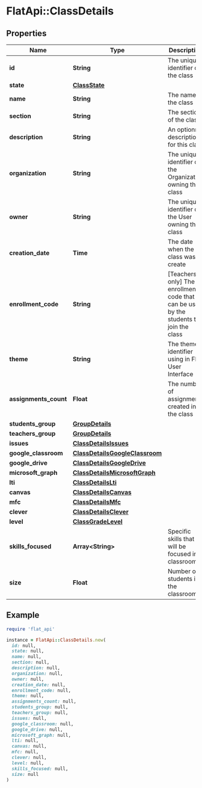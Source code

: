 # FlatApi::ClassDetails

## Properties

| Name | Type | Description | Notes |
| ---- | ---- | ----------- | ----- |
| **id** | **String** | The unique identifier of the class |  |
| **state** | [**ClassState**](ClassState.md) |  | [optional] |
| **name** | **String** | The name of the class | [optional] |
| **section** | **String** | The section of the class | [optional] |
| **description** | **String** | An optionnal description for this class | [optional] |
| **organization** | **String** | The unique identifier of the Organization owning this class | [optional] |
| **owner** | **String** | The unique identifier of the User owning this class | [optional] |
| **creation_date** | **Time** | The date when the class was create | [optional] |
| **enrollment_code** | **String** | [Teachers only] The enrollment code that can be used by the students to join the class  | [optional] |
| **theme** | **String** | The theme identifier using in Flat User Interface | [optional] |
| **assignments_count** | **Float** | The number of assignments created in the class | [optional] |
| **students_group** | [**GroupDetails**](GroupDetails.md) |  | [optional] |
| **teachers_group** | [**GroupDetails**](GroupDetails.md) |  | [optional] |
| **issues** | [**ClassDetailsIssues**](ClassDetailsIssues.md) |  | [optional] |
| **google_classroom** | [**ClassDetailsGoogleClassroom**](ClassDetailsGoogleClassroom.md) |  | [optional] |
| **google_drive** | [**ClassDetailsGoogleDrive**](ClassDetailsGoogleDrive.md) |  | [optional] |
| **microsoft_graph** | [**ClassDetailsMicrosoftGraph**](ClassDetailsMicrosoftGraph.md) |  | [optional] |
| **lti** | [**ClassDetailsLti**](ClassDetailsLti.md) |  | [optional] |
| **canvas** | [**ClassDetailsCanvas**](ClassDetailsCanvas.md) |  | [optional] |
| **mfc** | [**ClassDetailsMfc**](ClassDetailsMfc.md) |  | [optional] |
| **clever** | [**ClassDetailsClever**](ClassDetailsClever.md) |  | [optional] |
| **level** | [**ClassGradeLevel**](ClassGradeLevel.md) |  | [optional] |
| **skills_focused** | **Array&lt;String&gt;** | Specific skills that will be focused in classroom | [optional] |
| **size** | **Float** | Number of students in the classroom | [optional] |

## Example

```ruby
require 'flat_api'

instance = FlatApi::ClassDetails.new(
  id: null,
  state: null,
  name: null,
  section: null,
  description: null,
  organization: null,
  owner: null,
  creation_date: null,
  enrollment_code: null,
  theme: null,
  assignments_count: null,
  students_group: null,
  teachers_group: null,
  issues: null,
  google_classroom: null,
  google_drive: null,
  microsoft_graph: null,
  lti: null,
  canvas: null,
  mfc: null,
  clever: null,
  level: null,
  skills_focused: null,
  size: null
)
```

